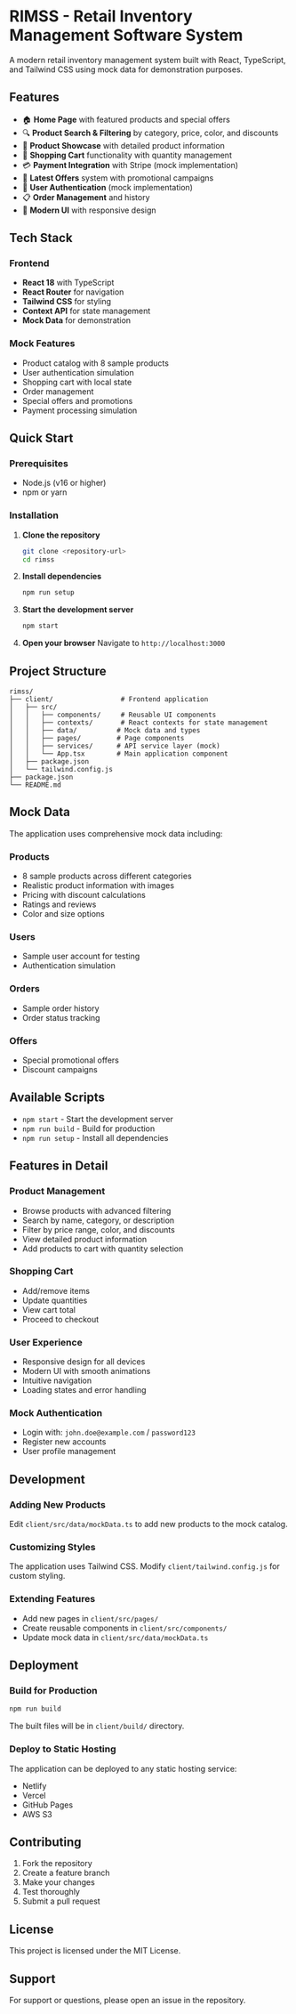# RIMSS - Retail Inventory Management Software System

A modern retail inventory management system built with React, TypeScript, and Tailwind CSS using mock data for demonstration purposes.

## Features

- 🏠 **Home Page** with featured products and special offers
- 🔍 **Product Search & Filtering** by category, price, color, and discounts
- 📱 **Product Showcase** with detailed product information
- 🛒 **Shopping Cart** functionality with quantity management
- 💳 **Payment Integration** with Stripe (mock implementation)
- 🎯 **Latest Offers** system with promotional campaigns
- 👤 **User Authentication** (mock implementation)
- 📋 **Order Management** and history
- 🎨 **Modern UI** with responsive design

## Tech Stack

### Frontend
- **React 18** with TypeScript
- **React Router** for navigation
- **Tailwind CSS** for styling
- **Context API** for state management
- **Mock Data** for demonstration

### Mock Features
- Product catalog with 8 sample products
- User authentication simulation
- Shopping cart with local state
- Order management
- Special offers and promotions
- Payment processing simulation

## Quick Start

### Prerequisites
- Node.js (v16 or higher)
- npm or yarn

### Installation

1. **Clone the repository**
   ```bash
   git clone <repository-url>
   cd rimss
   ```

2. **Install dependencies**
   ```bash
   npm run setup
   ```

3. **Start the development server**
   ```bash
   npm start
   ```

4. **Open your browser**
   Navigate to `http://localhost:3000`

## Project Structure

```
rimss/
├── client/                 # Frontend application
│   ├── src/
│   │   ├── components/     # Reusable UI components
│   │   ├── contexts/       # React contexts for state management
│   │   ├── data/          # Mock data and types
│   │   ├── pages/         # Page components
│   │   ├── services/      # API service layer (mock)
│   │   └── App.tsx        # Main application component
│   ├── package.json
│   └── tailwind.config.js
├── package.json
└── README.md
```

## Mock Data

The application uses comprehensive mock data including:

### Products
- 8 sample products across different categories
- Realistic product information with images
- Pricing with discount calculations
- Ratings and reviews
- Color and size options

### Users
- Sample user account for testing
- Authentication simulation

### Orders
- Sample order history
- Order status tracking

### Offers
- Special promotional offers
- Discount campaigns

## Available Scripts

- `npm start` - Start the development server
- `npm run build` - Build for production
- `npm run setup` - Install all dependencies

## Features in Detail

### Product Management
- Browse products with advanced filtering
- Search by name, category, or description
- Filter by price range, color, and discounts
- View detailed product information
- Add products to cart with quantity selection

### Shopping Cart
- Add/remove items
- Update quantities
- View cart total
- Proceed to checkout

### User Experience
- Responsive design for all devices
- Modern UI with smooth animations
- Intuitive navigation
- Loading states and error handling

### Mock Authentication
- Login with: `john.doe@example.com` / `password123`
- Register new accounts
- User profile management

## Development

### Adding New Products
Edit `client/src/data/mockData.ts` to add new products to the mock catalog.

### Customizing Styles
The application uses Tailwind CSS. Modify `client/tailwind.config.js` for custom styling.

### Extending Features
- Add new pages in `client/src/pages/`
- Create reusable components in `client/src/components/`
- Update mock data in `client/src/data/mockData.ts`

## Deployment

### Build for Production
```bash
npm run build
```

The built files will be in `client/build/` directory.

### Deploy to Static Hosting
The application can be deployed to any static hosting service:
- Netlify
- Vercel
- GitHub Pages
- AWS S3

## Contributing

1. Fork the repository
2. Create a feature branch
3. Make your changes
4. Test thoroughly
5. Submit a pull request

## License

This project is licensed under the MIT License.

## Support

For support or questions, please open an issue in the repository. 